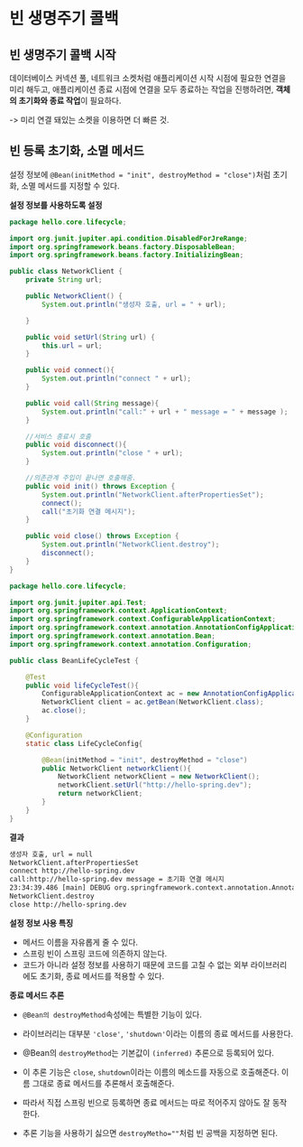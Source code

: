 # 빈 생명주기 콜백



## 빈 생명주기 콜백 시작

데이터베이스 커넥션 풀, 네트워크 소켓처럼 애플리케이션 시작 시점에 필요한 연결을 미리 해두고, 애플리케이션 종료 시점에 연결을 모두 종료하는 작업을 진행하려면, **객체의 초기화와 종료 작업**이 필요하다.

-> 미리 연결 돼있는 소켓을 이용하면 더 빠른 것. 

## 빈 등록 초기화, 소멸 메서드



설정 정보에 `@Bean(initMethod = "init", destroyMethod = "close")`처럼 초기화, 소멸 메서드를 지정할 수 있다.



**설정 정보를 사용하도록 설정**

```java
package hello.core.lifecycle;

import org.junit.jupiter.api.condition.DisabledForJreRange;
import org.springframework.beans.factory.DisposableBean;
import org.springframework.beans.factory.InitializingBean;

public class NetworkClient {
    private String url;

    public NetworkClient() {
        System.out.println("생성자 호출, url = " + url);

    }

    public void setUrl(String url) {
        this.url = url;
    }

    public void connect(){
        System.out.println("connect " + url);
    }

    public void call(String message){
        System.out.println("call:" + url + " message = " + message );
    }

    //서비스 종료시 호출
    public void disconnect(){
        System.out.println("close " + url);
    }

    //의존관계 주입이 끝나면 호출해줌.
    public void init() throws Exception {
        System.out.println("NetworkClient.afterPropertiesSet");
        connect();
        call("초기화 연결 메시지");
    }

    public void close() throws Exception {
        System.out.println("NetworkClient.destroy");
        disconnect();
    }
}
```



```java
package hello.core.lifecycle;

import org.junit.jupiter.api.Test;
import org.springframework.context.ApplicationContext;
import org.springframework.context.ConfigurableApplicationContext;
import org.springframework.context.annotation.AnnotationConfigApplicationContext;
import org.springframework.context.annotation.Bean;
import org.springframework.context.annotation.Configuration;

public class BeanLifeCycleTest {

    @Test
    public void lifeCycleTest(){
        ConfigurableApplicationContext ac = new AnnotationConfigApplicationContext(LifeCycleConfig.class);
        NetworkClient client = ac.getBean(NetworkClient.class);
        ac.close();
    }

    @Configuration
    static class LifeCycleConfig{

        @Bean(initMethod = "init", destroyMethod = "close")
        public NetworkClient networkClient(){
            NetworkClient networkClient = new NetworkClient();
            networkClient.setUrl("http://hello-spring.dev");
            return networkClient;
        }
    }
}
```



**결과**

```tex
생성자 호출, url = null
NetworkClient.afterPropertiesSet
connect http://hello-spring.dev
call:http://hello-spring.dev message = 초기화 연결 메시지
23:34:39.486 [main] DEBUG org.springframework.context.annotation.AnnotationConfigApplicationContext - Closing org.springframework.context.annotation.AnnotationConfigApplicationContext@36916eb0, started on Fri Mar 11 23:34:39 KST 2022
NetworkClient.destroy
close http://hello-spring.dev
```



**설정 정보 사용 특징**

- 메서드 이름을 자유롭게 줄 수 있다.
- 스프링 빈이 스프링 코드에 의존하지 않는다.
- 코드가 아니라 설정 정보를 사용하기 때문에 코드를 고칠 수 없는 외부 라이브러리에도 초기화, 종료 메서드를 적용할 수 있다.



**종료 메서드 추론**

- `@Bean의 destroyMethod`속성에는 특별한 기능이 있다.
- 라이브러리는 대부분 `'close'`, `'shutdown'`이라는 이름의 종료 메서드를 사용한다.

- @Bean의 `destroyMethod`는 기본값이 `(inferred)` 추론으로 등록되어 있다.
- 이 추론 기능은 `close`, `shutdown`이라는 이름의 메소드를 자동으로 호출해준다. 이름 그대로 종료 메서드를 추론해서 호출해준다.
- 따라서 직접 스프링 빈으로 등록하면 종료 메서드는 따로 적어주지 않아도 잘 동작한다.
- 추론 기능을 사용하기 싫으면 `destroyMetho=""`처럼 빈 공백을 지정하면 된다.